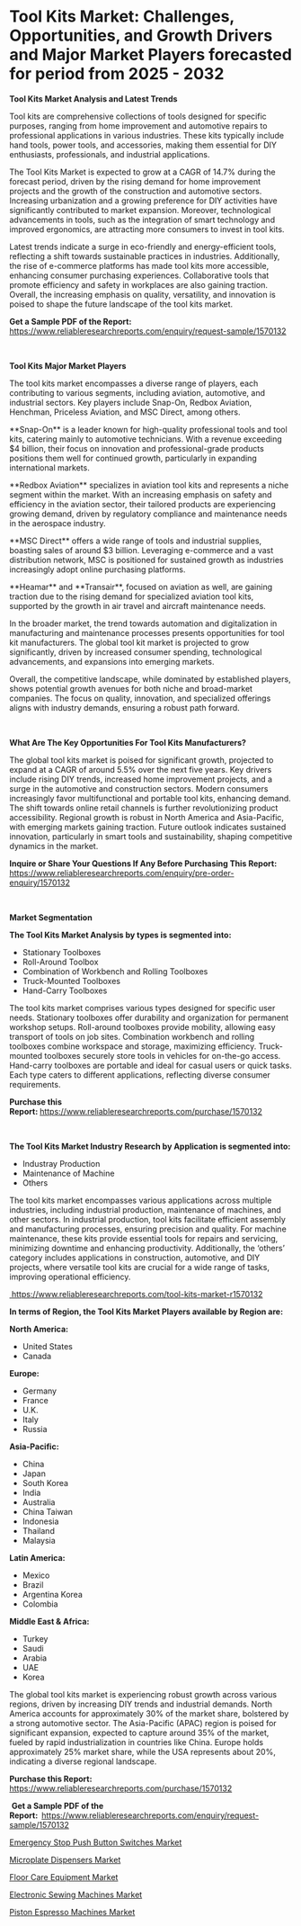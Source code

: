 <p><h1>Tool Kits Market: Challenges, Opportunities, and Growth Drivers and Major Market Players forecasted for period from 2025 - 2032</h1></p><p><strong>Tool Kits Market Analysis and Latest Trends</strong></p>
<p><p>Tool kits are comprehensive collections of tools designed for specific purposes, ranging from home improvement and automotive repairs to professional applications in various industries. These kits typically include hand tools, power tools, and accessories, making them essential for DIY enthusiasts, professionals, and industrial applications.</p><p>The Tool Kits Market is expected to grow at a CAGR of 14.7% during the forecast period, driven by the rising demand for home improvement projects and the growth of the construction and automotive sectors. Increasing urbanization and a growing preference for DIY activities have significantly contributed to market expansion. Moreover, technological advancements in tools, such as the integration of smart technology and improved ergonomics, are attracting more consumers to invest in tool kits.</p><p>Latest trends indicate a surge in eco-friendly and energy-efficient tools, reflecting a shift towards sustainable practices in industries. Additionally, the rise of e-commerce platforms has made tool kits more accessible, enhancing consumer purchasing experiences. Collaborative tools that promote efficiency and safety in workplaces are also gaining traction. Overall, the increasing emphasis on quality, versatility, and innovation is poised to shape the future landscape of the tool kits market.</p></p>
<p><strong>Get a Sample PDF of the Report:&nbsp;</strong> <a href="https://www.reliableresearchreports.com/enquiry/request-sample/1570132?utm_campaign=9&utm_medium=2&utm_source=Github&utm_content=ia&utm_term=09042025&utm_id=tool-kits">https://www.reliableresearchreports.com/enquiry/request-sample/1570132</a></p>
<p>&nbsp;</p>
<p><strong>Tool Kits Major Market Players</strong></p>
<p><p>The tool kits market encompasses a diverse range of players, each contributing to various segments, including aviation, automotive, and industrial sectors. Key players include Snap-On, Redbox Aviation, Henchman, Priceless Aviation, and MSC Direct, among others.</p><p>**Snap-On** is a leader known for high-quality professional tools and tool kits, catering mainly to automotive technicians. With a revenue exceeding $4 billion, their focus on innovation and professional-grade products positions them well for continued growth, particularly in expanding international markets.</p><p>**Redbox Aviation** specializes in aviation tool kits and represents a niche segment within the market. With an increasing emphasis on safety and efficiency in the aviation sector, their tailored products are experiencing growing demand, driven by regulatory compliance and maintenance needs in the aerospace industry.</p><p>**MSC Direct** offers a wide range of tools and industrial supplies, boasting sales of around $3 billion. Leveraging e-commerce and a vast distribution network, MSC is positioned for sustained growth as industries increasingly adopt online purchasing platforms.</p><p>**Heamar** and **Transair**, focused on aviation as well, are gaining traction due to the rising demand for specialized aviation tool kits, supported by the growth in air travel and aircraft maintenance needs. </p><p>In the broader market, the trend towards automation and digitalization in manufacturing and maintenance processes presents opportunities for tool kit manufacturers. The global tool kit market is projected to grow significantly, driven by increased consumer spending, technological advancements, and expansions into emerging markets.</p><p>Overall, the competitive landscape, while dominated by established players, shows potential growth avenues for both niche and broad-market companies. The focus on quality, innovation, and specialized offerings aligns with industry demands, ensuring a robust path forward.</p></p>
<p>&nbsp;</p>
<p><strong>What Are The Key Opportunities For Tool Kits Manufacturers?</strong></p>
<p><p>The global tool kits market is poised for significant growth, projected to expand at a CAGR of around 5.5% over the next five years. Key drivers include rising DIY trends, increased home improvement projects, and a surge in the automotive and construction sectors. Modern consumers increasingly favor multifunctional and portable tool kits, enhancing demand. The shift towards online retail channels is further revolutionizing product accessibility. Regional growth is robust in North America and Asia-Pacific, with emerging markets gaining traction. Future outlook indicates sustained innovation, particularly in smart tools and sustainability, shaping competitive dynamics in the market.</p></p>
<p><strong>Inquire or Share Your Questions If Any Before Purchasing This Report:</strong> <a href="https://www.reliableresearchreports.com/enquiry/pre-order-enquiry/1570132?utm_campaign=9&utm_medium=2&utm_source=Github&utm_content=ia&utm_term=09042025&utm_id=tool-kits">https://www.reliableresearchreports.com/enquiry/pre-order-enquiry/1570132</a></p>
<p>&nbsp;</p>
<p><strong>Market Segmentation</strong></p>
<p><strong>The Tool Kits Market Analysis by types is segmented into:</strong></p>
<p><ul><li>Stationary Toolboxes</li><li>Roll-Around Toolbox</li><li>Combination of Workbench and Rolling Toolboxes</li><li>Truck-Mounted Toolboxes</li><li>Hand-Carry Toolboxes</li></ul></p>
<p><p>The tool kits market comprises various types designed for specific user needs. Stationary toolboxes offer durability and organization for permanent workshop setups. Roll-around toolboxes provide mobility, allowing easy transport of tools on job sites. Combination workbench and rolling toolboxes combine workspace and storage, maximizing efficiency. Truck-mounted toolboxes securely store tools in vehicles for on-the-go access. Hand-carry toolboxes are portable and ideal for casual users or quick tasks. Each type caters to different applications, reflecting diverse consumer requirements.</p></p>
<p><strong>Purchase this Report:&nbsp;</strong><a href="https://www.reliableresearchreports.com/purchase/1570132?utm_campaign=9&utm_medium=2&utm_source=Github&utm_content=ia&utm_term=09042025&utm_id=tool-kits">https://www.reliableresearchreports.com/purchase/1570132</a></p>
<p>&nbsp;</p>
<p><strong>The Tool Kits Market Industry Research by Application is segmented into:</strong></p>
<p><ul><li>Industray Production</li><li>Maintenance of Machine</li><li>Others</li></ul></p>
<p><p>The tool kits market encompasses various applications across multiple industries, including industrial production, maintenance of machines, and other sectors. In industrial production, tool kits facilitate efficient assembly and manufacturing processes, ensuring precision and quality. For machine maintenance, these kits provide essential tools for repairs and servicing, minimizing downtime and enhancing productivity. Additionally, the ‘others’ category includes applications in construction, automotive, and DIY projects, where versatile tool kits are crucial for a wide range of tasks, improving operational efficiency.</p></p>
<p><a href="https://www.reliableresearchreports.com/tool-kits-market-r1570132?utm_campaign=9&utm_medium=2&utm_source=Github&utm_content=ia&utm_term=09042025&utm_id=tool-kits">&nbsp;https://www.reliableresearchreports.com/tool-kits-market-r1570132</a></p>
<p><strong>In terms of Region, the Tool Kits Market Players available by Region are:</strong></p>
<p>
    <p> <strong> North America: </strong>
        <ul>
            <li>United States</li>
            <li>Canada</li>
        </ul>
        </p> 
    <p> <strong> Europe: </strong>
        <ul>
            <li>Germany</li>
            <li>France</li>
            <li>U.K.</li>
            <li>Italy</li>
            <li>Russia</li>
        </ul>
        </p> 
    <p> <strong> Asia-Pacific: </strong>
        <ul>
            <li>China</li>
            <li>Japan</li>
            <li>South Korea</li>
            <li>India</li>
            <li>Australia</li>
            <li>China Taiwan</li>
            <li>Indonesia</li>
            <li>Thailand</li>
            <li>Malaysia</li>
        </ul>
        </p> 
    <p> <strong> Latin America: </strong>
        <ul>
            <li>Mexico</li>
            <li>Brazil</li>
            <li>Argentina Korea</li>
            <li>Colombia</li>
        </ul>
        </p> 
    <p> <strong> Middle East & Africa: </strong>
        <ul>
            <li>Turkey</li>
            <li>Saudi</li>
            <li>Arabia</li>
            <li>UAE</li>
            <li>Korea</li>
        </ul>
    </p>
    </p>
<p><p>The global tool kits market is experiencing robust growth across various regions, driven by increasing DIY trends and industrial demands. North America accounts for approximately 30% of the market share, bolstered by a strong automotive sector. The Asia-Pacific (APAC) region is poised for significant expansion, expected to capture around 35% of the market, fueled by rapid industrialization in countries like China. Europe holds approximately 25% market share, while the USA represents about 20%, indicating a diverse regional landscape.</p></p>
<p><strong>Purchase this Report: </strong><a href="https://www.reliableresearchreports.com/purchase/1570132?utm_campaign=9&utm_medium=2&utm_source=Github&utm_content=ia&utm_term=09042025&utm_id=tool-kits">https://www.reliableresearchreports.com/purchase/1570132</a></p>
<p>&nbsp;<strong>Get a Sample PDF of the Report:&nbsp;&nbsp;</strong><a href="https://www.reliableresearchreports.com/enquiry/request-sample/1570132?utm_campaign=9&utm_medium=2&utm_source=Github&utm_content=ia&utm_term=09042025&utm_id=tool-kits">https://www.reliableresearchreports.com/enquiry/request-sample/1570132</a></p>
<p><strong></strong></p>
<p><p><a href="https://github.com/eskelimaksic/Market-Research-Report-List-1/blob/main/emergency-stop-push-button-switches-market.md?utm_campaign=9&utm_medium=2&utm_source=Github&utm_content=ia&utm_term=09042025&utm_id=tool-kits">Emergency Stop Push Button Switches Market</a></p><p><a href="https://github.com/myrieronays5/Market-Research-Report-List-1/blob/main/microplate-dispensers-market.md?utm_campaign=9&utm_medium=2&utm_source=Github&utm_content=ia&utm_term=09042025&utm_id=tool-kits">Microplate Dispensers Market</a></p><p><a href="https://github.com/kohushamudo3/Market-Research-Report-List-1/blob/main/floor-care-equipment-market.md?utm_campaign=9&utm_medium=2&utm_source=Github&utm_content=ia&utm_term=09042025&utm_id=tool-kits">Floor Care Equipment Market</a></p><p><a href="https://github.com/lylyparadise/Market-Research-Report-List-6/blob/main/electronic-sewing-machines-market.md?utm_campaign=9&utm_medium=2&utm_source=Github&utm_content=ia&utm_term=09042025&utm_id=tool-kits">Electronic Sewing Machines Market</a></p><p><a href="https://github.com/gogashopkewy/Market-Research-Report-List-1/blob/main/piston-espresso-machines-market.md?utm_campaign=9&utm_medium=2&utm_source=Github&utm_content=ia&utm_term=09042025&utm_id=tool-kits">Piston Espresso Machines Market</a></p></p>